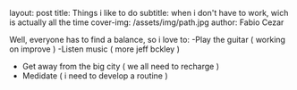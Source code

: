 layout: post
title: Things i like to do 
subtitle: when i don't have to work, wich is actually all the time
cover-img: /assets/img/path.jpg
author: Fabio Cezar



Well, everyone has to find a balance, so i love to:
-Play the guitar ( working on improve )
-Listen music ( more jeff bckley )
- Get away from the big city ( we all need to recharge )
- Medidate ( i need to develop a routine )

